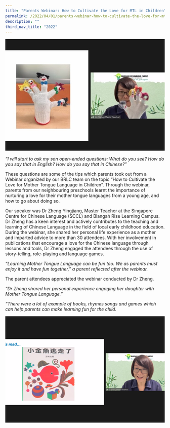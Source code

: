 ```yaml
---
title: "Parents Webinar: How to Cultivate the Love for MTL in Children"
permalink: /2022/04/01/parents-webinar-how-to-cultivate-the-love-for-mtl-in-children/
description: ""
third_nav_title: "2022"
---
```

<img src="/images/Dr-Zheng-1-2_crop.jpg">
<p><em>“I will start to ask my son open-ended questions: What do you see? How do you say that in English? How do you say that in Chinese?”</em></p>
<p>These questions are some of the tips which parents took out from a Webinar organized by our BRLC team on the topic “How to Cultivate the Love for Mother Tongue Language in Children”. Through the webinar, parents from our neighbouring preschools learnt the importance of nurturing a love for their mother tongue languages from a young age, and how to go about doing so.</p>
<p>Our speaker was Dr Zheng Yingjiang, Master Teacher at the Singapore Centre for Chinese Language (SCCL) and Blangah Rise Learning Campus. Dr Zheng has a keen interest and actively contributes to the teaching and learning of Chinese Language in the field of local early childhood education. During the webinar, she shared her personal life experience as a mother and imparted advice to more than 30 attendees. With her involvement in publications that encourage a love for the Chinese language through lessons and tools, Dr Zheng engaged the attendees through the use of story-telling, role-playing and language games.</p>
<p><em>“Learning Mother Tongue Language can be fun too. We as parents must enjoy it and have fun together,” a parent reflected after the webinar.</em></p>
<p>The parent attendees appreciated the webinar conducted by Dr Zheng.</p>
<p><em>“Dr Zheng shared her personal experience engaging her daughter with Mother Tongue Language.”</em></p>
<p><em>“There were a lot of example of books, rhymes songs and games which can help parents can make learning fun for the child.</em></p>
<img src="/images/Dr-Zheng-2jpg-2-768x512.png">
